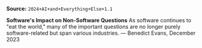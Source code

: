 **Source:** `2024+AI+and+Everything+Else+1.1`

**Software's Impact on Non-Software Questions**
As software continues to "eat the world," many of the important questions are no longer purely software-related but span various industries. — Benedict Evans, December 2023

